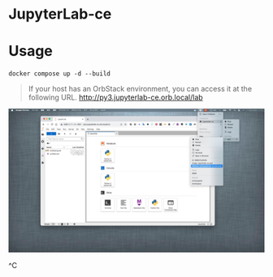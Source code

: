 # JupyterLab-ce

# Usage
```
docker compose up -d --build
```

> If your host has an OrbStack environment, you can access it at the following URL. 
http://py3.jupyterlab-ce.orb.local/lab

![SS](./asset/IMGjupyterlab-ce_running.jpg)

^C
